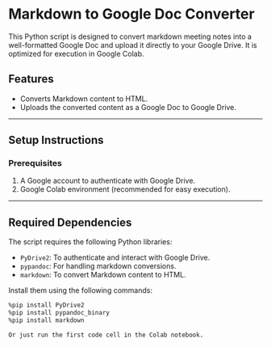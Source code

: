 # Markdown to Google Doc Converter

This Python script is designed to convert markdown meeting notes into a well-formatted Google Doc and upload it directly to your Google Drive. It is optimized for execution in Google Colab.

## Features
- Converts Markdown content to HTML.
- Uploads the converted content as a Google Doc to Google Drive.

---

## Setup Instructions

### Prerequisites
1. A Google account to authenticate with Google Drive.
2. Google Colab environment (recommended for easy execution).

---

## Required Dependencies
The script requires the following Python libraries:
- `PyDrive2`: To authenticate and interact with Google Drive.
- `pypandoc`: For handling markdown conversions.
- `markdown`: To convert Markdown content to HTML.

Install them using the following commands:
```bash
%pip install PyDrive2
%pip install pypandoc_binary
%pip install markdown

Or just run the first code cell in the Colab notebook.

